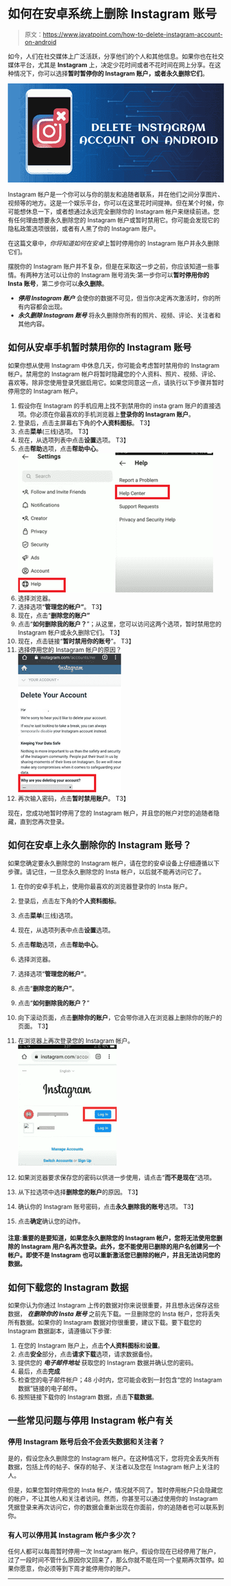 # 如何在安卓系统上删除 Instagram 账号

> 原文：<https://www.javatpoint.com/how-to-delete-instagram-account-on-android>

如今，人们在社交媒体上广泛活跃，分享他们的个人和其他信息。如果你也在社交媒体平台，尤其是 **Instagram** 上，决定少花时间或者不花时间在网上分享。在这种情况下，你可以选择**暂时暂停你的 Instagram 账户，或者永久删除它们**。

![How to Delete Instagram Account on Android](img/0d412e6aa4c9bc5ca356bba68f8c04d7.png)

Instagram 帐户是一个你可以与你的朋友和追随者联系，并在他们之间分享图片、视频等的地方。这是一个娱乐平台，你可以在这里花时间提神。但在某个时候，你可能想休息一下，或者想通过永远完全删除你的 Instagram 帐户来继续前进。您有任何理由想要永久删除您的 Instagram 帐户或暂时禁用它。你可能会发现它的隐私政策选项很弱，或者有人黑了你的 Instagram 账户。

在这篇文章中，*你将知道如何在安卓*上暂时停用你的 Instagram 账户并永久删除它们。

摆脱你的 Instagram 账户并不复杂，但是在采取这一步之前，你应该知道一些事情。有两种方法可以让你的 Instagram 账号消失:第一步你可以**暂时停用你的 Insta 账号**，第二步你可以**永久删除**。

*   ***停用 Instagram 账户*** 会使你的数据不可见，但当你决定再次激活时，你的所有内容都会出现。
*   ***永久删除 Instagram 账号*** 将永久删除你所有的照片、视频、评论、关注者和其他内容。

## 如何从安卓手机暂时禁用你的 Instagram 账号

如果你想从使用 Instagram 中休息几天，你可能会考虑暂时禁用你的 Instagram 帐户。禁用您的 Instagram 帐户将暂时隐藏您的个人资料、照片、视频、评论、喜欢等。除非您使用登录凭据启用它。如果您同意这一点，请执行以下步骤并暂时停用您的 Instagram 帐户。

1.  假设你在 Instagram 的手机应用上找不到禁用你的 insta gram 账户的直接选项。你必须在你最喜欢的手机浏览器上**登录你的 Instagram 账户**。
2.  登录后，点击主屏幕右下角的**个人资料图标**。
    T3】
3.  点击**菜单**(三线)选项。
    T3】
4.  现在，从选项列表中点击**设置**选项。
    T3】
5.  点击**帮助**选项，点击**帮助中心**。
    ![How to Delete Instagram Account on Android](img/dbb02bfb66c5663cde3d12802e22778e.png)
6.  选择浏览器。
7.  选择选项“**管理您的帐户”**。
    T3】
8.  现在，点击“**删除您的账户”**
9.  点击“**如何删除我的账户？**”；从这里，您可以访问这两个选项，暂时禁用您的 Instagram 帐户或永久删除它们。
    T3】
10.  现在，点击链接“**暂时禁用你的账号**”。
    T3】
11.  选择停用您的 Instagram 帐户的原因？
    ![How to Delete Instagram Account on Android](img/8a980e1e9dca2ea68ee959e220d960a1.png)
12.  再次输入密码，点击**暂时禁用账户**。
    T3】

现在，您成功地暂时停用了您的 Instagram 帐户，并且您的帐户对您的追随者隐藏，直到您再次登录。

## 如何在安卓上永久删除你的 Instagram 账号？

如果您确定要永久删除您的 Instagram 帐户，请在您的安卓设备上仔细遵循以下步骤。请记住，一旦您永久删除您的 Insta 帐户，以后就不能再访问它了。

1.  在你的安卓手机上，使用你最喜欢的浏览器登录你的 Insta 账户。
2.  登录后，点击左下角的**个人资料图标**。
3.  点击**菜单**(三线)选项。
4.  现在，从选项列表中点击**设置**选项。
5.  点击**帮助**选项，点击**帮助中心**。
6.  选择浏览器。
7.  选择选项“**管理您的帐户”**。
8.  点击“**删除您的账户”**。
9.  点击“**如何删除我的账户？**”
10.  向下滚动页面，点击**删除你的账户**，它会带你进入在浏览器上删除你的账户的页面。
    T3】
11.  在浏览器上再次登录您的 Instagram 帐户。
    ![How to Delete Instagram Account on Android](img/b9305821e0e90fc6bd116f07199f60b8.png)
12.  如果浏览器要求保存您的密码以供进一步使用，请点击“**而不是现在**”选项。
13.  从下拉选项中选择**删除您的账户**的原因。
    T3】
14.  确认你的 Instagram 账号密码，点击**永久删除我的账号**选项。
    T3】

1.  点击**确定**确认您的动作。

#### 注意:重要的是要知道，如果您永久删除您的 Instagram 帐户，您将无法使用您删除的 Instagram 用户名再次登录。此外，您不能使用已删除的用户名创建另一个帐户。即使不是 Instagram 也可以重新激活您已删除的帐户，并且无法访问您的数据。

## 如何下载您的 Instagram 数据

如果你认为你通过 Instagram 上传的数据对你来说很重要，并且想永远保存这些数据， ***在删除你的 Insta 账号*** 之前先下载。一旦删除您的 Insta 帐户，您将丢失所有数据。如果你的 Instagram 数据对你很重要，建议下载。要下载您的 Instagram 数据副本，请遵循以下步骤:

1.  在您的 Instagram 账户上，点击**个人资料图标**和**设置**。
2.  点击**安全**部分，点击**请求下载**选项，请求数据备份。
3.  提供您的 ***电子邮件地址*** 获取您的 Instagram 数据并确认您的密码。
4.  最后，点击**完成**
5.  检查您的电子邮件帐户；48 小时内，您可能会收到一封包含“您的 Instagram 数据”链接的电子邮件。
6.  按照链接下载你的 Instagram 数据，点击**下载数据**。

## 一些常见问题与停用 Instagram 帐户有关

### 停用 Instagram 账号后会不会丢失数据和关注者？

是的，假设您永久删除您的 Instagram 帐户。在这种情况下，您将完全丢失所有数据，包括上传的帖子、保存的帖子、关注者以及您在 Instagram 帐户上关注的人。

但是，如果您暂时停用您的 Insta 帐户，情况就不同了。暂时停用帐户只会隐藏您的帐户，不让其他人和关注者访问。然而，你甚至可以通过使用你的 Instagram 凭据登录来再次访问它，你的数据会重新出现在你面前，你的追随者也可以联系到你。

### 有人可以停用其 Instagram 帐户多少次？

任何人都可以每周暂时停用一次 Instagram 帐户。假设你现在已经停用了账户，过了一段时间不管什么原因你又回来了，那么你就不能在同一个星期再次暂停。如果你愿意，你必须等到下周才能停用你的账户。

* * *